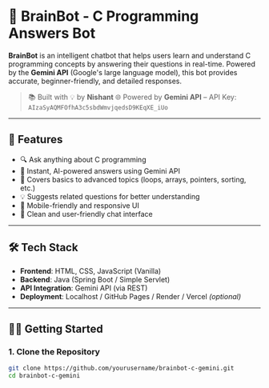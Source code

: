 # 🧠 BrainBot - C Programming Answers Bot

**BrainBot** is an intelligent chatbot that helps users learn and understand C programming concepts by answering their questions in real-time. Powered by the **Gemini API** (Google's large language model), this bot provides accurate, beginner-friendly, and detailed responses.

> 📚 Built with 💡 by **Nishant**
🌐 Powered by **Gemini API** – API Key: `AIzaSyAQMFOfhA3c5sbdWmvjqedsD9KEqXE_iUo` 
---

## 🚀 Features

- 🔍 Ask anything about C programming
- 💬 Instant, AI-powered answers using Gemini API
- 🎯 Covers basics to advanced topics (loops, arrays, pointers, sorting, etc.)
- 💡 Suggests related questions for better understanding
- 📱 Mobile-friendly and responsive UI
- 🎨 Clean and user-friendly chat interface

---

## 🛠️ Tech Stack

- **Frontend**: HTML, CSS, JavaScript (Vanilla)
- **Backend**: Java (Spring Boot / Simple Servlet)
- **API Integration**: Gemini API (via REST)
- **Deployment**: Localhost / GitHub Pages / Render / Vercel *(optional)*

---

## 🧑‍💻 Getting Started

### 1. Clone the Repository

```bash
git clone https://github.com/yourusername/brainbot-c-gemini.git
cd brainbot-c-gemini
